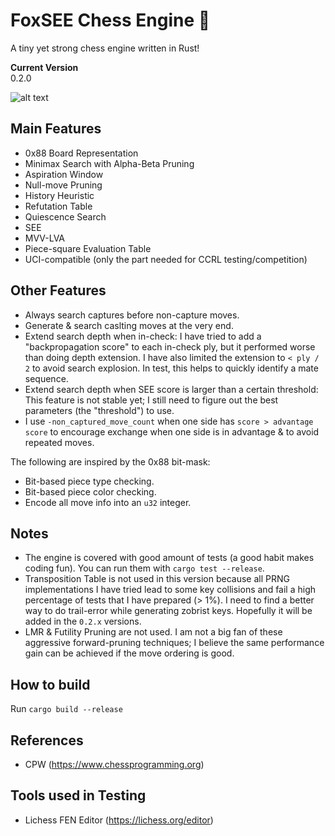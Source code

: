 # FoxSEE Chess Engine 🦊
A tiny yet strong chess engine written in Rust!  

**Current Version**  
0.2.0

![alt text](https://travis-ci.org/redsalmon91/FoxSEE.svg?branch=master)

## Main Features

- 0x88 Board Representation
- Minimax Search with Alpha-Beta Pruning
- Aspiration Window
- Null-move Pruning
- History Heuristic
- Refutation Table
- Quiescence Search
- SEE
- MVV-LVA
- Piece-square Evaluation Table
- UCI-compatible (only the part needed for CCRL testing/competition)

## Other Features

- Always search captures before non-capture moves.
- Generate & search caslting moves at the very end.
- Extend search depth when in-check: I have tried to add a "backpropagation score" to each in-check ply, but it performed worse than doing depth extension. I have also limited the extension to `< ply / 2` to avoid search explosion. In test, this helps to quickly identify a mate sequence.
- Extend search depth when SEE score is larger than a certain threshold: This feature is not stable yet; I still need to figure out the best parameters (the "threshold") to use.
- I use `-non_captured_move_count` when one side has `score > advantage score` to encourage exchange when one side is in advantage & to avoid repeated moves.

The following are inspired by the 0x88 bit-mask:

- Bit-based piece type checking.
- Bit-based piece color checking.
- Encode all move info into an `u32` integer.

## Notes
- The engine is covered with good amount of tests (a good habit makes coding fun). You can run them with `cargo test --release`. 
- Transposition Table is not used in this version because all PRNG implementations I have tried lead to some key collisions and fail a high percentage of tests that I have prepared (> 1%). I need to find a better way to do trail-error while generating zobrist keys. Hopefully it will be added in the `0.2.x` versions.
- LMR & Futility Pruning are not used. I am not a big fan of these aggressive forward-pruning techniques; I believe the same performance gain can be achieved if the move ordering is good.

## How to build
Run `cargo build --release`

## References
- CPW (https://www.chessprogramming.org)

## Tools used in Testing
- Lichess FEN Editor (https://lichess.org/editor)
